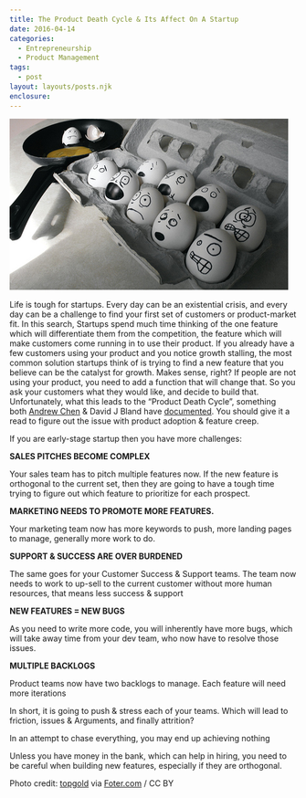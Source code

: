 ```yaml
---
title: The Product Death Cycle & Its Affect On A Startup
date: 2016-04-14
categories: 
  - Entrepreneurship 
  - Product Management 
tags: 
  - post
layout: layouts/posts.njk
enclosure:
---
```


![6273248505_43d0b56424_o](images/6273248505_43d0b56424_o.png)

Life is tough for startups. Every day can be an existential crisis, and every day can be a challenge to find your first set of customers or product-market fit. In this search, Startups spend much time thinking of the one feature which will differentiate them from the competition, the feature which will make customers come running in to use their product. If you already have a few customers using your product and you notice growth stalling, the most common solution startups think of is trying to find a new feature that you believe can be the catalyst for growth. Makes sense, right? If people are not using your product, you need to add a function that will change that. So you ask your customers what they would like, and decide to build that. Unfortunately, what this leads to the “Product Death Cycle”, something both [Andrew Chen](https://medium.com/u/8edc94d7a232?source=post_page-----e4e9dd401f2a----------------------) & David J Bland have [documented](http://andrewchen.co/this-is-the-product-death-cycle-why-it-happens-and-how-to-break-out-of-it/). You should give it a read to figure out the issue with product adoption & feature creep.

If you are early-stage startup then you have more challenges:

**SALES PITCHES BECOME COMPLEX**

Your sales team has to pitch multiple features now. If the new feature is orthogonal to the current set, then they are going to have a tough time trying to figure out which feature to prioritize for each prospect.

**MARKETING NEEDS TO PROMOTE MORE FEATURES.**

Your marketing team now has more keywords to push, more landing pages to manage, generally more work to do.

**SUPPORT & SUCCESS ARE OVER BURDENED**

The same goes for your Customer Success & Support teams. The team now needs to work to up-sell to the current customer without more human resources, that means less success & support

**NEW FEATURES = NEW BUGS**

As you need to write more code, you will inherently have more bugs, which will take away time from your dev team, who now have to resolve those issues.

**MULTIPLE BACKLOGS**

Product teams now have two backlogs to manage. Each feature will need more iterations

In short, it is going to push & stress each of your teams. Which will lead to friction, issues & Arguments, and finally attrition?

In an attempt to chase everything, you may end up achieving nothing

Unless you have money in the bank, which can help in hiring, you need to be careful when building new features, especially if they are orthogonal.

Photo credit: [topgold](https://www.flickr.com/photos/topgold/6273248505/) via [Foter.com](http://foter.com/) / CC BY
